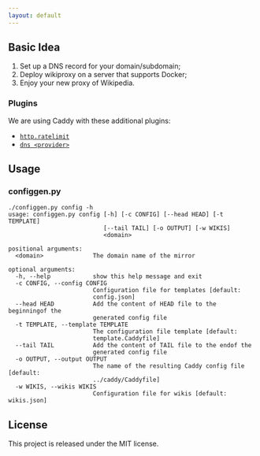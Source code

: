 ```yaml
---
layout: default
---
```


## Basic Idea

1. Set up a DNS record for your domain/subdomain;
2. Deploy wikiproxy on a server that supports Docker;
3. Enjoy your new proxy of Wikipedia.

### Plugins

We are using Caddy with these additional plugins:
* [`http.ratelimit`](https://caddyserver.com/docs/http.ratelimit)
* [`dns <provider>`](https://caddyserver.com/docs/tls.dns.ovh)


## Usage

### configgen.py

```text
./configgen.py config -h
usage: configgen.py config [-h] [-c CONFIG] [--head HEAD] [-t TEMPLATE]
                           [--tail TAIL] [-o OUTPUT] [-w WIKIS]
                           <domain>

positional arguments:
  <domain>              The domain name of the mirror

optional arguments:
  -h, --help            show this help message and exit
  -c CONFIG, --config CONFIG
                        Configuration file for templates [default:
                        config.json]
  --head HEAD           Add the content of HEAD file to the beginningof the
                        generated config file
  -t TEMPLATE, --template TEMPLATE
                        The configuration file template [default:
                        template.Caddyfile]
  --tail TAIL           Add the content of TAIL file to the endof the
                        generated config file
  -o OUTPUT, --output OUTPUT
                        The name of the resulting Caddy config file [default:
                        ../caddy/Caddyfile]
  -w WIKIS, --wikis WIKIS
                        Configuration file for wikis [default: wikis.json]
```

## License

This project is released under the MIT license.